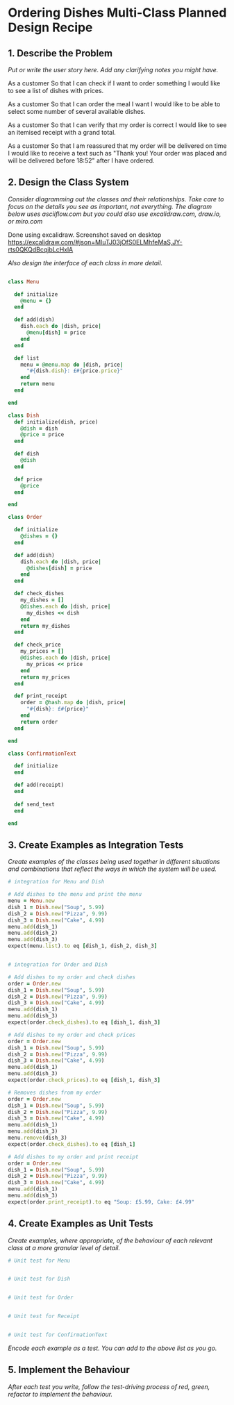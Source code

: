 # Ordering Dishes Multi-Class Planned Design Recipe

## 1. Describe the Problem

_Put or write the user story here. Add any clarifying notes you might have._

As a customer
So that I can check if I want to order something
I would like to see a list of dishes with prices.

As a customer
So that I can order the meal I want
I would like to be able to select some number of several available dishes.

As a customer
So that I can verify that my order is correct
I would like to see an itemised receipt with a grand total.

As a customer
So that I am reassured that my order will be delivered on time
I would like to receive a text such as "Thank you! Your order was placed and will be delivered before 18:52" after I have ordered.

## 2. Design the Class System

_Consider diagramming out the classes and their relationships. Take care to
focus on the details you see as important, not everything. The diagram below
uses asciiflow.com but you could also use excalidraw.com, draw.io, or miro.com_

Done using excalidraw. Screenshot saved on desktop
https://excalidraw.com/#json=MIuTJ03jOfS0ELMhfeMaS,JY-rts0QKQdBcqjbLcHxlA

_Also design the interface of each class in more detail._

```ruby

class Menu

  def initialize
    @menu = {}
  end

  def add(dish)
    dish.each do |dish, price|
      @menu[dish] = price
    end
  end

  def list
    menu = @menu.map do |dish, price|
      "#{dish.dish}: £#{price.price}"
    end
    return menu
  end

end

class Dish
  def initialize(dish, price)
    @dish = dish
    @price = price
  end

  def dish
    @dish
  end

  def price
    @price
  end

end

class Order

  def initialize
    @dishes = {}
  end

  def add(dish)
    dish.each do |dish, price|
      @dishes[dish] = price
    end
  end

  def check_dishes
    my_dishes = []
    @dishes.each do |dish, price|
      my_dishes << dish
    end
    return my_dishes
  end

  def check_price
    my_prices = []
    @dishes.each do |dish, price|
      my_prices << price
    end
    return my_prices
  end

  def print_receipt
    order = @hash.map do |dish, price|
      "#{dish}: £#{price}"
    end
    return order
  end

end

class ConfirmationText

  def initialize
  end

  def add(receipt)
  end
  
  def send_text
  end

end

```

## 3. Create Examples as Integration Tests

_Create examples of the classes being used together in different situations and
combinations that reflect the ways in which the system will be used._

```ruby
# integration for Menu and Dish

# Add dishes to the menu and print the menu
menu = Menu.new
dish_1 = Dish.new("Soup", 5.99)
dish_2 = Dish.new("Pizza", 9.99)
dish_3 = Dish.new("Cake", 4.99)
menu.add(dish_1)
menu.add(dish_2)
menu.add(dish_3)
expect(menu.list).to eq [dish_1, dish_2, dish_3]


# integration for Order and Dish

# Add dishes to my order and check dishes
order = Order.new
dish_1 = Dish.new("Soup", 5.99)
dish_2 = Dish.new("Pizza", 9.99)
dish_3 = Dish.new("Cake", 4.99)
menu.add(dish_1)
menu.add(dish_3)
expect(order.check_dishes).to eq [dish_1, dish_3]

# Add dishes to my order and check prices
order = Order.new
dish_1 = Dish.new("Soup", 5.99)
dish_2 = Dish.new("Pizza", 9.99)
dish_3 = Dish.new("Cake", 4.99)
menu.add(dish_1)
menu.add(dish_3)
expect(order.check_prices).to eq [dish_1, dish_3]

# Removes dishes from my order
order = Order.new
dish_1 = Dish.new("Soup", 5.99)
dish_2 = Dish.new("Pizza", 9.99)
dish_3 = Dish.new("Cake", 4.99)
menu.add(dish_1)
menu.add(dish_3)
menu.remove(dish_3)
expect(order.check_dishes).to eq [dish_1]

# Add dishes to my order and print receipt
order = Order.new
dish_1 = Dish.new("Soup", 5.99)
dish_2 = Dish.new("Pizza", 9.99)
dish_3 = Dish.new("Cake", 4.99)
menu.add(dish_1)
menu.add(dish_3)
expect(order.print_receipt).to eq "Soup: £5.99, Cake: £4.99"

```

## 4. Create Examples as Unit Tests

_Create examples, where appropriate, of the behaviour of each relevant class at
a more granular level of detail._

```ruby
# Unit test for Menu


# Unit test for Dish


# Unit test for Order


# Unit test for Receipt


# Unit test for ConfirmationText

```

_Encode each example as a test. You can add to the above list as you go._

## 5. Implement the Behaviour

_After each test you write, follow the test-driving process of red, green,
refactor to implement the behaviour._

